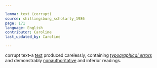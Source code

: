 ```yaml
---

lemma: text (corrupt)
source: shillingsburg_scholarly_1986
page: 171
language: English
contributor: Caroline
last_updated_by: Caroline

---
```


corrupt text–a [text](text.html) produced carelessly, containing _[typographical errors](errorTypographical.html)_ and demonstrably [nonauthoritative](authoritative.html) and inferior readings.
